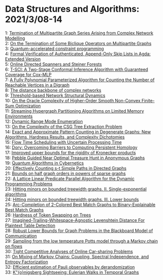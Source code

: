 # Data Structures and Algorithms: 2021/3/08-14  
1: [Termination of Multipartite Graph Series Arising from Complex Network  Modelling](https://doi.org/10.48550/arXiv.2103.04447)  
2: [On the Termination of Some Biclique Operators on Multipartite Graphs](https://doi.org/10.48550/arXiv.2103.04451)  
3: [Quantum-accelerated constraint programming](https://doi.org/10.48550/arXiv.2103.04502)  
4: [Formal Verification of Authenticated, Append-Only Skip Lists in Agda:  Extended Version](https://doi.org/10.48550/arXiv.2103.04519)  
5: [Online Directed Spanners and Steiner Forests](https://doi.org/10.48550/arXiv.2103.04543)  
6: [T-SCI: A Two-Stage Conformal Inference Algorithm with Guaranteed  Coverage for Cox-MLP](https://doi.org/10.48550/arXiv.2103.04556)  
7: [A Fully Polynomial Parameterized Algorithm for Counting the Number of  Reachable Vertices in a Digraph](https://doi.org/10.48550/arXiv.2103.04595)  
8: [The distance backbone of complex networks](https://doi.org/10.48550/arXiv.2103.04668)  
9: [Threshold-based Network Structural Dynamics](https://doi.org/10.48550/arXiv.2103.04955)  
10: [On the Oracle Complexity of Higher-Order Smooth Non-Convex Finite-Sum  Optimization](https://doi.org/10.48550/arXiv.2103.05138)  
11: [Streaming Hypergraph Partitioning Algorithms on Limited Memory  Environments](https://doi.org/10.48550/arXiv.2103.05394)  
12: [Dynamic Range Mode Enumeration](https://doi.org/10.48550/arXiv.2103.05460)  
13: [On the Complexity of the CSG Tree Extraction Problem](https://doi.org/10.48550/arXiv.2103.06139)  
14: [Exact and Approximate Pattern Counting in Degenerate Graphs: New  Algorithms, Hardness Results, and Complexity Dichotomies](https://doi.org/10.48550/arXiv.2103.05588)  
15: [Flow Time Scheduling with Uncertain Processing Time](https://doi.org/10.48550/arXiv.2103.05604)  
16: [Dory: Overcoming Barriers to Computing Persistent Homology](https://doi.org/10.48550/arXiv.2103.05608)  
17: [Improved upper bounds for the rigidity of Kronecker products](https://doi.org/10.48550/arXiv.2103.05631)  
18: [Pebble Guided Near Optimal Treasure Hunt in Anonymous Graphs](https://doi.org/10.48550/arXiv.2103.05933)  
19: [Quantum Algorithms in Cybernetics](https://doi.org/10.48550/arXiv.2103.05952)  
20: [Effectively Counting s-t Simple Paths in Directed Graphs](https://doi.org/10.48550/arXiv.2103.06102)  
21: [Bounds on half graph orders in powers of sparse graphs](https://doi.org/10.48550/arXiv.2103.06218)  
22: [A Lattice Linear Predicate Parallel Algorithm for the Dynamic  Programming Problems](https://doi.org/10.48550/arXiv.2103.06264)  
23: [Hitting minors on bounded treewidth graphs. II. Single-exponential  algorithms](https://doi.org/10.48550/arXiv.2103.06536)  
24: [Hitting minors on bounded treewidth graphs. III. Lower bounds](https://doi.org/10.48550/arXiv.2103.06614)  
25: [Arc-Completion of 2-Colored Best Match Graphs to Binary-Explainable Best  Match Graphs](https://doi.org/10.48550/arXiv.2103.06665)  
26: [Hardness of Token Swapping on Trees](https://doi.org/10.48550/arXiv.2103.06707)  
27: [Imagined-Trailing-Whitespace-Agnostic Levenshtein Distance For Plaintext  Table Detection](https://doi.org/10.48550/arXiv.2103.06942)  
28: [Robust Lower Bounds for Graph Problems in the Blackboard Model of  Communication](https://doi.org/10.48550/arXiv.2103.07027)  
29: [Sampling from the low temperature Potts model through a Markov chain on  flows](https://doi.org/10.48550/arXiv.2103.07360)  
30: [Tight Competitive Analyses of Online Car-sharing Problems](https://doi.org/10.48550/arXiv.2103.07367)  
31: [On Mixing of Markov Chains: Coupling, Spectral Independence, and Entropy  Factorization](https://doi.org/10.48550/arXiv.2103.07459)  
32: [Efficient estimation of Pauli observables by derandomization](https://doi.org/10.48550/arXiv.2103.07510)  
33: [K\"{o}nigsberg Sightseeing: Eulerian Walks in Temporal Graphs](https://doi.org/10.48550/arXiv.2103.07522)  